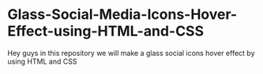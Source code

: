 # Glass-Social-Media-Icons-Hover-Effect-using-HTML-and-CSS
Hey guys in this repository we will make a glass social icons hover effect by using HTML and CSS
